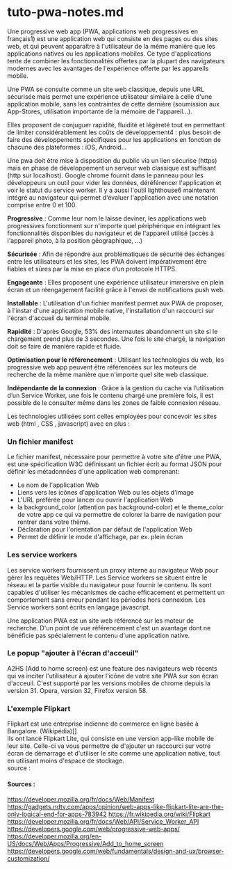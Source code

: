 # tuto-pwa-notes.md

Une progressive web app (PWA, applications web progressives en français1) est une application web qui consiste en des pages ou des sites web, et qui peuvent apparaître à l'utilisateur de la même manière que les applications natives ou les applications mobiles. Ce type d'applications tente de combiner les fonctionnalités offertes par la plupart des navigateurs modernes avec les avantages de l'expérience offerte par les appareils mobile.

Une PWA se consulte comme un site web classique, depuis une URL sécurisée mais permet une expérience utilisateur similaire à celle d'une application mobile, sans les contraintes de cette dernière (soumission aux App-Stores, utilisation importante de la mémoire de l'appareil…).

Elles proposent de conjuguer rapidité, fluidité et légèreté tout en permettant de limiter considérablement les coûts de développement4 : plus besoin de faire des développements spécifiques pour les applications en fonction de chacune des plateformes : iOS, Android…

Une pwa doit être mise à disposition du public via un lien sécurise (https) mais en phase de développement un serveur web classique est suffisant (http sur localhost). Google chrome fournit dans le panneau pour les développeurs un outil pour vider les données, déréférencer l'application et voir le statut du service worker. Il y a aussi l'outil lighthouse6 maintenant intégré au navigateur qui permet d'évaluer l'application avec une notation comprise entre 0 et 100.


**Progressive** : Comme leur nom le laisse deviner, les applications web progressives fonctionnent sur n'importe quel périphérique en intégrant les fonctionnalités disponibles du navigateur et de l'appareil utilisé (accès à l'appareil photo, à la position géographique, ...)  

**Sécurisée**  : Afin de répondre aux problématiques de sécurité des échanges entre les utilisateurs et les sites, les PWA doivent impérativement être fiables et sûres par la mise en place d’un protocole HTTPS.

**Engageante** : Elles proposent une expérience utilisateur immersive en plein écran et un réengagement facilité grâce à l'envoi de notifications push web.  

**Installable** : L'utilisation d'un fichier manifest permet aux PWA de proposer, à l'instar d'une application mobile native, l'installation d'un raccourci sur l'écran d'accueil du terminal mobile.  

**Rapidité** : D'après Google, 53% des internautes abandonnent un site si le chargement prend plus de 3 secondes. Une fois le site chargé, la navigation doit se faire de manière rapide et fluide.  

**Optimisation pour le référencement** : Utilisant les technologies du web, les progressive web app peuvent être référencées sur les moteurs de recherche de la même manière que n'importe quel site web classique.  

**Indépendante de la connexion** : Grâce à la gestion du cache via l’utilisation d’un Service Worker, une fois le contenu chargé une première fois, il est possible de le consulter même dans les zones de faible connexion réseau.
 
Les technologies utilisées sont celles employées pour concevoir les sites web (html , CSS , javascript) avec en plus :  

### Un fichier manifest
Le fichier manifest, nécessaire pour permettre à votre site d'être une PWA, est une spécification W3C définissant un fichier écrit au format JSON pour définir les métadonnées d'une application web comprenant:

- Le nom de l'application Web
- Liens vers les icônes d'application Web ou les objets d'image
- L'URL préférée pour lancer ou ouvrir l'application Web
- la background_color (attention pas background-color) et le theme_color de votre app ce qui va permettre de colorer la barre de navigation pour rentrer dans votre thème.
- Déclaration pour l'orientation par défaut de l'application Web
- Permet de définir le mode d'affichage, par ex. plein écran



### Les service workers 

Les service workers fournissent un proxy interne au navigateur Web pour gérer les requêtes Web/HTTP. Les Service workers se situent entre le réseau et la partie visible du navigateur pour fournir le contenu. Ils sont capables d'utiliser les mécanismes de cache efficacement et permettent un comportement sans erreur pendant les périodes hors connexion. Les Service workers sont écrits en langage javascript.

 Une application PWA est un site web référencé sur les moteur de recherche. D'un point de vue référencement c'est un avantage dont ne bénéficie pas spécialement le contenu d'une application native.

### Le popup "ajouter à l'écran d'acceuil"

A2HS (Add to home screen) est une feature des navigateurs web récents qui va inciter l'utilisateur à ajouter l'icône de votre site PWA sur son écran d'acceuil. C'est supporté par les versions mobiles de chrome depuis la version 31. Opera, version 32, Firefox version 58.


### L'exemple Flipkart
Flipkart est une entreprise indienne de commerce en ligne basée à Bangalore. (Wikipédia)[]  
 Ils ont lancé Flipkart Lite, qui consiste en une version app-like mobile de leur site. Celle-ci va vous permettre de d'ajouter un raccourci sur votre écran de démarrage et d'utiliser le site comme une application native, tout en utilisant moins d'espace de stockage.  
 source : 


 #### Sources :

 https://developer.mozilla.org/fr/docs/Web/Manifest
 https://gadgets.ndtv.com/apps/opinion/web-apps-like-flipkart-lite-are-the-only-logical-end-for-apps-783942
 https://fr.wikipedia.org/wiki/Flipkart
 https://developer.mozilla.org/fr/docs/Web/API/Service_Worker_API
 https://developers.google.com/web/progressive-web-apps/
 https://developer.mozilla.org/en-US/docs/Web/Apps/Progressive/Add_to_home_screen
 https://developers.google.com/web/fundamentals/design-and-ux/browser-customization/
